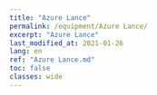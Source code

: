 ```yaml
---
title: "Azure Lance"
permalink: /equipment/Azure Lance/
excerpt: "Azure Lance"
last_modified_at: 2021-01-26
lang: en
ref: "Azure Lance.md"
toc: false
classes: wide
---
```


